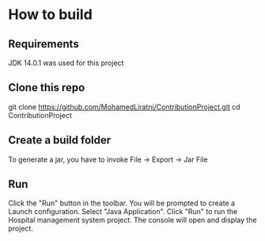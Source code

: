 # How to build

## Requirements
JDK 14.0.1 was used for this project

## Clone this repo
git clone https://github.com/MohamedLiratni/ContributionProject.git
cd ContributionProject

## Create a build folder
To generate a jar, you have to invoke File -> Export -> Jar File

## Run
Click the "Run" button in the toolbar.
You will be prompted to create a Launch configuration. Select "Java Application".
Click "Run" to run the Hospital management system project. The console will open and display the project.
